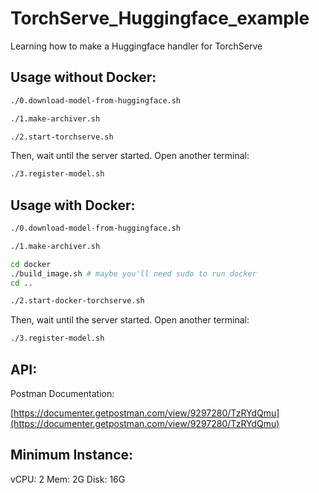 # TorchServe_Huggingface_example

Learning how to make a Huggingface handler for TorchServe

## Usage without Docker:

```bash
./0.download-model-from-huggingface.sh

./1.make-archiver.sh

./2.start-torchserve.sh
```
Then, wait until the server started.
Open another terminal:
```bash
./3.register-model.sh
```

## Usage with Docker:

```bash
./0.download-model-from-huggingface.sh

./1.make-archiver.sh

cd docker
./build_image.sh # maybe you'll need sudo to run docker
cd ..

./2.start-docker-torchserve.sh
```
Then, wait until the server started.
Open another terminal:
```bash
./3.register-model.sh
```


## API:

Postman Documentation:

[https://documenter.getpostman.com/view/9297280/TzRYdQmu](https://documenter.getpostman.com/view/9297280/TzRYdQmu)

## Minimum Instance:

vCPU: 2
Mem: 2G
Disk: 16G